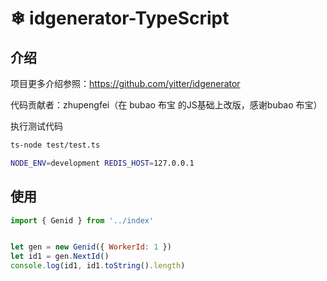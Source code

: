 #  ❄ idgenerator-TypeScript

## 介绍

项目更多介绍参照：https://github.com/yitter/idgenerator

代码贡献者：zhupengfei（在 bubao 布宝 的JS基础上改版，感谢bubao 布宝）


执行测试代码

```bash
ts-node test/test.ts

NODE_ENV=development REDIS_HOST=127.0.0.1 
```



## 使用

```js
import { Genid } from '../index'


let gen = new Genid({ WorkerId: 1 })
let id1 = gen.NextId()
console.log(id1, id1.toString().length)

```


